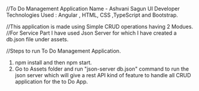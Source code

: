 //To Do Management Application
Name - Ashvani Sagun
UI Developer
Technologies Used : Angular , HTML, CSS ,TypeScript and Bootstrap.

//This application is made using Simple CRUD operations having 2 Modues. 
//For Service Part I have used Json Server for which I have created a db.json file under assets.

//Steps to run To Do Management Application.
1. npm install and then npm start.
2. Go to Assets folder and run "json-server db.json" command to run the json server which will give a rest API kind of feature to handle all CRUD application for the to Do App.

